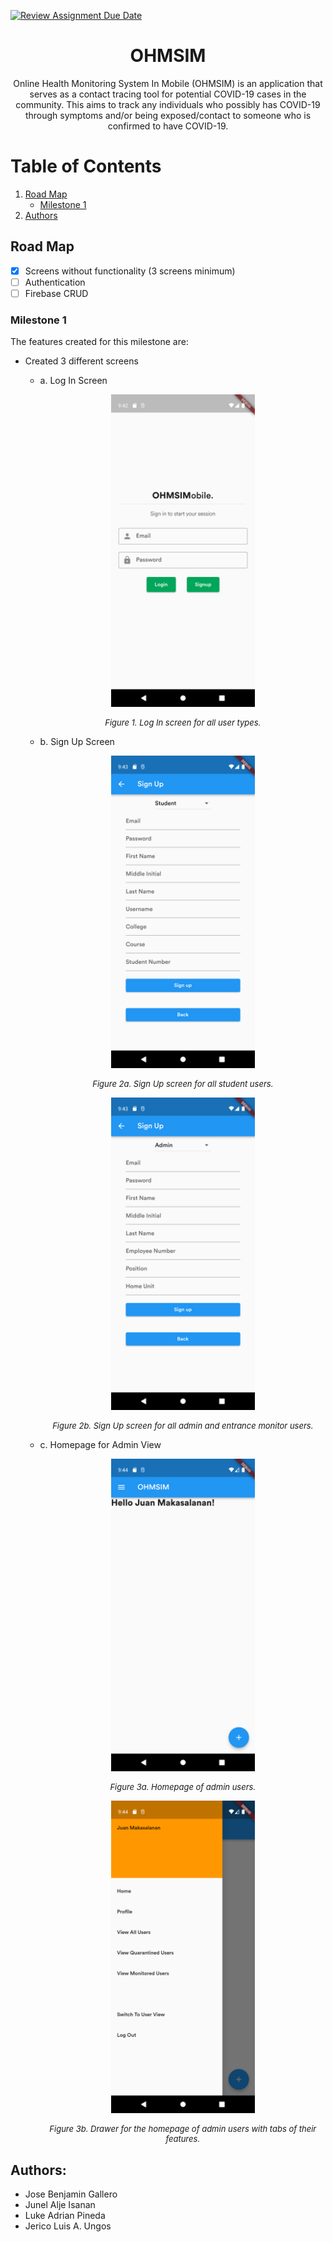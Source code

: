 [![Review Assignment Due Date](https://classroom.github.com/assets/deadline-readme-button-24ddc0f5d75046c5622901739e7c5dd533143b0c8e959d652212380cedb1ea36.svg)](https://classroom.github.com/a/fyxa5pmK)


<h1 align="center"> OHMSIM </h1>

<p align="center">Online Health Monitoring System In Mobile (OHMSIM) is an application that serves as a contact tracing tool for potential COVID-19 cases in the community. This aims to track any individuals who possibly has COVID-19 through symptoms and/or being exposed/contact to someone who is confirmed to have COVID-19. </p>

# Table of Contents
1. [Road Map](#road-map)
    - [Milestone 1](#milestone-1)
2. [Authors](#authors)


## Road Map <a name="road-map"></a> 
- [x] Screens without functionality (3 screens minimum)
- [ ] Authentication
- [ ] Firebase CRUD

### Milestone 1 <a name="milestone-1"></a> 
<p>The features created for this milestone are:</p>

- Created 3 different screens

    - a. Log In Screen
        
        <p align="center"> 
            <img src="screenshots/LogIn.png" height="500px"> 
        </p>
        <p align="center" style="font-size: 13px"><i>Figure 1. Log In screen for all user types.</i></p>

    - b. Sign Up Screen

        <p align="center">
            <img src="screenshots/SignUp_Student.png" height="500px">
        </p>
        <p align="center" style="font-size: 13px"><i>Figure 2a. Sign Up screen for all student users.</i></p>

        <p align="center">
            <img src="screenshots/SignUp_Admin.png" height="500px">
        </p>
        <p align="center" style="font-size: 13px"><i>Figure 2b. Sign Up screen for all admin and entrance monitor users.</i></p>

    - c. Homepage for Admin View

        <p align="center">
            <img src="screenshots/HomePage_Admin.png" height="500px">
        </p>
        <p align="center" style="font-size: 13px"><i>Figure 3a. Homepage of admin users.</i></p>

        <p align="center">
            <img src="screenshots/HomePage_Drawer.png" height="500px">
        </p>
        <p align="center" style="font-size: 13px"><i>Figure 3b. Drawer for the homepage of admin users with tabs of their features.</i></p>
    

## Authors: <a name="authors"></a> 
* Jose Benjamin Gallero
* Junel Alje Isanan
* Luke Adrian Pineda
* Jerico Luis A. Ungos

